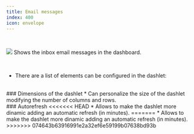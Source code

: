 ```yaml
---
title: Email messages
index: 400
icon: envelope
---
```


    
<br />

<img src="/static/images/icons/envelope.png" /> Shows the inbox email messages in the dashboard.

<br />

* There are a list of elements can be configured in the dashlet:

<br />
### Dimensions of the dashlet
* Can personalize the size of the dashlet modifying the number of columns and rows.

<br />
### Autorefresh
<<<<<<< HEAD
* Allows to make the dashlet more dinamic adding an automatic refresh (in minutes).
=======
* Allows to make the dashlet more dinamic adding an automatic refresh (in minutes).
>>>>>>> 074643b63916991e2a32ef6e59199b07638bd93b
